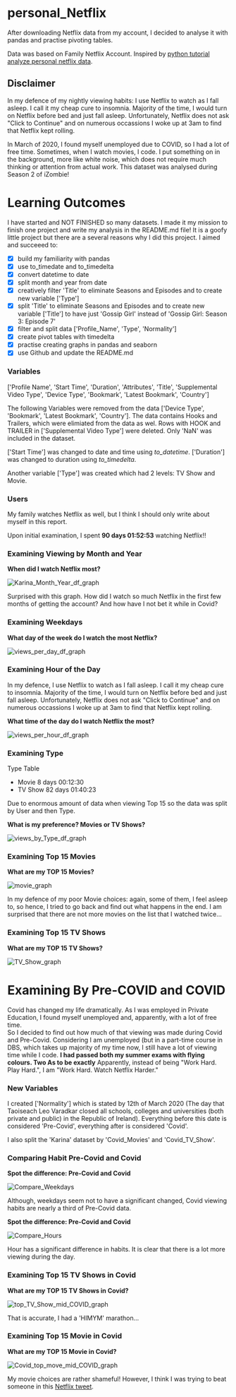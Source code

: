 # personal_Netflix
After downloading Netflix data from my account, I decided to analyse it with pandas and practise pivoting tables.

Data was based on Family Netflix Account.
Inspired by [python tutorial analyze personal netflix data](https://www.dataquest.io/blog/python-tutorial-analyze-personal-netflix-data/).

## Disclaimer
In my defence of my nightly viewing habits: I use Netflix to watch as I fall asleep. I call it my cheap cure to insomnia.
Majority of the time, I would turn on Netflix before bed and just fall asleep. 
Unfortunately, Netflix does not ask "Click to Continue" and on numerous occassions I woke up at 3am to find that Netflix kept rolling.

In March of 2020, I found myself unemployed due to COVID, so I had a lot of free time.
Sometimes, when I watch movies, I code. I put something on in the background, more like white noise, which does not require much thinking or attention from actual work. 
This dataset was analysed during Season 2 of iZombie!

# Learning Outcomes
I have started and NOT FINISHED so many datasets. I made it my mission to finish one project and write my analysis in the README.md file!
It is a goofy little project but there are a several reasons why I did this project.
I aimed and succeeed to:
- [x] build my familiarity with pandas
- [x] use to_timedate and to_timedelta
- [x] convert datetime to date
- [x] split month and year from date
- [x] creatively filter 'Title' to eliminate Seasons and Episodes and to create new variable ['Type']
- [x] split 'Title' to eliminate Seasons and Episodes and to create new variable ['Title'] to have just 'Gossip Girl' instead of 'Gossip Girl: Season 3: Episode 7'
- [x] filter and split data ['Profile_Name',  'Type', 'Normality']
- [x] create pivot tables with timedelta
- [x] practise creating graphs in pandas and seaborn
- [x] use Github and update the README.md

### Variables
['Profile Name', 'Start Time', 'Duration', 'Attributes', 'Title',
'Supplemental Video Type', 'Device Type', 'Bookmark', 'Latest Bookmark',
'Country']

The following Variables were removed from the data ['Device Type', 'Bookmark', 'Latest Bookmark', 'Country'].
The data contains Hooks and Trailers, which were elimiated from the data as wel. Rows with HOOK and TRAILER in ['Supplemental Video Type'] were deleted. 
Only 'NaN' was included in the dataset.

['Start Time'] was changed to date and time using *to_datetime*.
['Duration']  was changed to duration using *to_timedelta*.

Another variable ['Type'] was created which had 2 levels: TV Show and Movie.

### Users
My family watches Netflix as well, but I think I should only write about myself in this report. 

Upon initial examination, I spent **90 days 01:52:53** watching Netflix!!

### Examining Viewing by Month and Year

**When did I watch Netflix most?**

![Karina_Month_Year_df_graph](https://github.com/kjonina/personal_Netflix/blob/main/Graph/Karina_Month_Year_df_graph.png)

Surprised with this graph. How did I watch so much Netflix in the first few months of getting the account?
And how have I not bet it while in Covid?

### Examining Weekdays
**What day of the week do I watch the most Netflix?**

![views_per_day_df_graph](https://github.com/kjonina/personal_Netflix/blob/main/Graph/views_per_day_df_graph.png)

### Examining Hour of the Day

In my defence, I use Netflix to watch as I fall asleep. I call it my cheap cure to insomnia.
Majority of the time, I would turn on Netflix before bed and just fall asleep. 
Unfortunately, Netflix does not ask "Click to Continue" and on numerous occassions I woke up at 3am to find that Netflix kept rolling.

**What time of the day do I watch Netflix the most?**

![views_per_hour_df_graph](https://github.com/kjonina/personal_Netflix/blob/main/Graph/views_per_hour_df_graph.png)

### Examining  Type
Type Table
-    Movie  8 days 00:12:30
-   TV Show 82 days 01:40:23

Due to enormous amount of data when viewing Top 15 so the data was split by User and then Type.

**What is my preference? Movies or TV Shows?**

![views_by_Type_df_graph](https://github.com/kjonina/personal_Netflix/blob/main/Graph/views_by_Type_df_graph.png)

### Examining Top 15 Movies 

**What are my TOP 15 Movies?**

![movie_graph](https://github.com/kjonina/personal_Netflix/blob/main/Graph/movie_graph.png)

In my defence of my poor Movie choices: again, some of them, I feel asleep to, so hence, I tried to go back and find out what happens in the end. 
I am surprised that there are not more movies on the list that I watched twice... 

### Examining Top 15 TV Shows

**What are my TOP 15 TV Shows?**

![TV_Show_graph](https://github.com/kjonina/personal_Netflix/blob/main/Graph/TV_Show_graph.png)

# Examining By Pre-COVID and COVID
Covid has changed my life dramatically. As I was employed in Private Education, I found myself unemployed and, apparently, with a lot of free time.  
So I decided to find out how much of that viewing was made during Covid and Pre-Covid. 
Considering I am unemployed (but in a part-time course in DBS, which takes up majority of my time now, I still have a lot of viewing time while I code.
**I had passed both my summer exams with flying colours. Two As to be exactly**
Apparently, instead of being "Work Hard. Play Hard.", I am "Work Hard. Watch Netflix Harder." 

### New Variables
I created ['Normality'] which is stated by 12th of March 2020 
(The day that Taoiseach Leo Varadkar closed all schools, colleges and universities (both private and public) in the Republic of Ireland).
Everything before this date is considered 'Pre-Covid', everything after is considered 'Covid'.

I also split the 'Karina' dataset by 'Covid_Movies' and 'Covid_TV_Show'.

### Comparing Habit Pre-Covid and Covid

**Spot the difference: Pre-Covid and Covid**

![Compare_Weekdays](https://github.com/kjonina/personal_Netflix/blob/main/Graph/Compare_Weekdays.png)

Although, weekdays seem not to have a significant changed, Covid viewing habits are nearly a third of Pre-Covid data.

**Spot the difference: Pre-Covid and Covid**

![Compare_Hours](https://github.com/kjonina/personal_Netflix/blob/main/Graph/Compare_Hours.png)

Hour has a significant difference in habits. It is clear that there is a lot more viewing during the day.

### Examining Top 15 TV Shows in Covid

**What are my TOP 15 TV Shows in Covid?**

![top_TV_Show_mid_COVID_graph](https://github.com/kjonina/personal_Netflix/blob/main/Graph/Covid_Duration_TV_SHow.png)

That is accurate, I had a 'HIMYM' marathon...

### Examining Top 15 Movie in Covid

**What are my TOP 15 Movie in Covid?**

![Covid_top_move_mid_COVID_graph](https://github.com/kjonina/personal_Netflix/blob/main/Graph/Covid_top_move_mid_COVID_graph.png)

My movie choices are rather shameful! However, I think I was trying to beat someone in this [Netflix tweet](https://twitter.com/netflix/status/940051734650503168?ref_src=twsrc%5Etfw).
